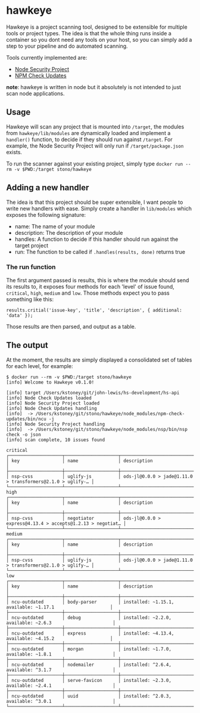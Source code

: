 # hawkeye
Hawkeye is a project scanning tool, designed to be extensible for multiple tools or project types.  The idea is that the whole thing runs inside a container so you dont need any tools on your host, so you can simply add a step to your pipeline and do automated scanning.

Tools currently implemented are:

  - [Node Security Project](https://github.com/nodesecurity/nsp)
  - [NPM Check Updates](https://github.com/tjunnone/npm-check-updates)

__note__: hawkeye is written in node but it absolutely is not intended to just scan node applications.

## Usage
Hawkeye will scan any project that is mounted into `/target`, the modules from `hawkeye/lib/modules` are dynamically loaded and implement a `handler()` function, to decide if they should run against `/target`.  For example, the Node Security Project will only run if `/target/package.json` exists.

To run the scanner against your existing project, simply type `docker run --rm -v $PWD:/target stono/hawkeye`

## Adding a new handler
The idea is that this project should be super extensible, I want people to write new handlers with ease.  Simply create a handler in `lib/modules` which exposes the following signature:

  - name: The name of your module
  - description: The description of your module
  - handles: A function to decide if this handler should run against the target project
  - run: The function to be called if `.handles(results, done)` returns true

### The run function
The first argument passed is results, this is where the module should send its results to, it exposes four methods for each 'level' of issue found, `critical`, `high`, `medium` and `low`.  Those methods expect you to pass something like this:

```
results.critial('issue-key', 'title', 'description', { additional: 'data' });
```

Those results are then parsed, and output as a table.

## The output
At the moment, the results are simply displayed a consolidated set of tables for each level, for example:

```
$ docker run --rm -v $PWD:/target stono/hawkeye
[info] Welcome to Hawkeye v0.1.0!

[info] target /Users/kstoney/git/john-lewis/hs-development/hs-api
[info] Node Check Updates loaded
[info] Node Security Project loaded
[info] Node Check Updates handling
[info]  -> /Users/kstoney/git/stono/hawkeye/node_modules/npm-check-updates/bin/ncu -j
[info] Node Security Project handling
[info]  -> /Users/kstoney/git/stono/hawkeye/node_modules/nsp/bin/nsp check -o json
[info] scan complete, 10 issues found

critical
┌────────────────────┬────────────────────┬────────────────────────────────────────────────────────────┐
│ key                │ name               │ description                                                │
├────────────────────┼────────────────────┼────────────────────────────────────────────────────────────┤
│ nsp-cvss           │ uglify-js          │ ods-jl@0.0.0 > jade@1.11.0 > transformers@2.1.0 > uglify-… │
└────────────────────┴────────────────────┴────────────────────────────────────────────────────────────┘
high
┌────────────────────┬────────────────────┬────────────────────────────────────────────────────────────┐
│ key                │ name               │ description                                                │
├────────────────────┼────────────────────┼────────────────────────────────────────────────────────────┤
│ nsp-cvss           │ negotiator         │ ods-jl@0.0.0 > express@4.13.4 > accepts@1.2.13 > negotiat… │
└────────────────────┴────────────────────┴────────────────────────────────────────────────────────────┘
medium
┌────────────────────┬────────────────────┬────────────────────────────────────────────────────────────┐
│ key                │ name               │ description                                                │
├────────────────────┼────────────────────┼────────────────────────────────────────────────────────────┤
│ nsp-cvss           │ uglify-js          │ ods-jl@0.0.0 > jade@1.11.0 > transformers@2.1.0 > uglify-… │
└────────────────────┴────────────────────┴────────────────────────────────────────────────────────────┘
low
┌────────────────────┬────────────────────┬────────────────────────────────────────────────────────────┐
│ key                │ name               │ description                                                │
├────────────────────┼────────────────────┼────────────────────────────────────────────────────────────┤
│ ncu-outdated       │ body-parser        │ installed: ~1.15.1, available: ~1.17.1                     │
├────────────────────┼────────────────────┼────────────────────────────────────────────────────────────┤
│ ncu-outdated       │ debug              │ installed: ~2.2.0, available: ~2.6.3                       │
├────────────────────┼────────────────────┼────────────────────────────────────────────────────────────┤
│ ncu-outdated       │ express            │ installed: ~4.13.4, available: ~4.15.2                     │
├────────────────────┼────────────────────┼────────────────────────────────────────────────────────────┤
│ ncu-outdated       │ morgan             │ installed: ~1.7.0, available: ~1.8.1                       │
├────────────────────┼────────────────────┼────────────────────────────────────────────────────────────┤
│ ncu-outdated       │ nodemailer         │ installed: ^2.6.4, available: ^3.1.7                       │
├────────────────────┼────────────────────┼────────────────────────────────────────────────────────────┤
│ ncu-outdated       │ serve-favicon      │ installed: ~2.3.0, available: ~2.4.1                       │
├────────────────────┼────────────────────┼────────────────────────────────────────────────────────────┤
│ ncu-outdated       │ uuid               │ installed: ^2.0.3, available: ^3.0.1                       │
└────────────────────┴────────────────────┴────────────────────────────────────────────────────────────┘
```
